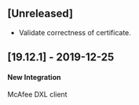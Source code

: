 ## [Unreleased]
* Validate correctness of certificate.

## [19.12.1] - 2019-12-25
#### New Integration
McAfee DXL client
